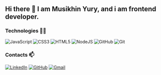 ## Hi there 👋 I am Musikhin Yury, and i am frontend developer.

### Technologies 👨‍💻
![JavaScript](https://img.shields.io/badge/javascript-%23323330.svg?style=for-the-badge&logo=javascript&logoColor=%23F7DF1E)
![CSS3](https://img.shields.io/badge/css3-%231572B6.svg?style=for-the-badge&logo=css3&logoColor=white)
![HTML5](https://img.shields.io/badge/html5-%23E34F26.svg?style=for-the-badge&logo=html5&logoColor=white)
![NodeJS](https://img.shields.io/badge/node.js-6DA55F?style=for-the-badge&logo=node.js&logoColor=white)
![GitHub](https://img.shields.io/badge/github-%23121011.svg?style=for-the-badge&logo=github&logoColor=white)
![Git](https://img.shields.io/badge/git-%23F05033.svg?style=for-the-badge&logo=git&logoColor=white)
### Contacts 📫

[![LinkedIn](https://img.shields.io/badge/linkedin-%230077B5.svg?style=for-the-badge&logo=linkedin&logoColor=white)](https://www.linkedin.com/in/yury-musikhin/)
[![GitHub](https://img.shields.io/badge/github-%23121011.svg?style=for-the-badge&logo=github&logoColor=white)](https://github.com/MussonTMN)
[![Gmail](https://img.shields.io/badge/Gmail-D14836?style=for-the-badge&logo=gmail&logoColor=white)](mailto:musikhin.yuri@gmail.com)
